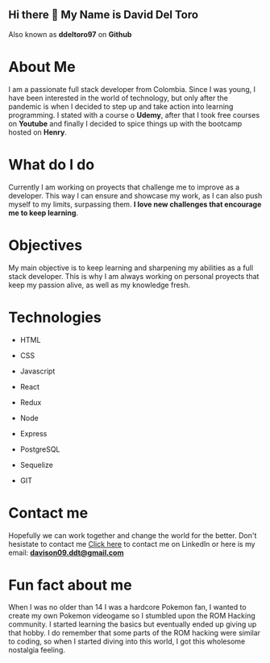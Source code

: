 ## Hi there 👋 My Name is David Del Toro
Also known as **ddeltoro97** on **Github**

# About Me
I am a passionate full stack developer from Colombia.
Since I was young, I have been interested in the world of technology, but only after the pandemic is when I decided to step up and take action into learning programming. I stated with a course o **Udemy**, after that I took free courses on **Youtube** and finally I decided to spice things up with the bootcamp hosted on **Henry**.

# What do I do
Currently I am working on proyects that challenge me to improve as a developer. This way I can ensure and showcase my work, as I can also push myself to my limits, surpassing them. **I love new challenges that encourage me to keep learning**.

# Objectives
My main objective is to keep learning and sharpening my abilities as a full stack developer. This is why I am always working on personal proyects that keep my passion alive, as well as my knowledge fresh. 

# Technologies
- HTML
* CSS
+ Javascript
- React
* Redux
+ Node
- Express
* PostgreSQL
+ Sequelize
- GIT

# Contact me
Hopefully we can work together and change the world for the better. Don't hesistate to contact me
[Click here](https://www.linkedin.com/in/david-del-toro-8aa143102/) to contact me on LinkedIn or here is my email: **davison09.ddt@gmail.com**

# Fun fact about me
When I was no older than 14 I was a hardcore Pokemon fan, I wanted to create my own Pokemon videogame so I stumbled upon the ROM Hacking community. I started learning the basics but eventually ended up giving up that hobby. I do remember that some parts of the ROM hacking were similar to coding, so when I started diving into this world, I got this wholesome nostalgia feeling.

<!--
**Ddeltoro97/ddeltoro97** is a ✨ _special_ ✨ repository because its `README.md` (this file) appears on your GitHub profile.

Here are some ideas to get you started:

- 🔭 I’m currently working on ...
- 🌱 I’m currently learning ...
- 👯 I’m looking to collaborate on ...
- 🤔 I’m looking for help with ...
- 💬 Ask me about ...
- 📫 How to reach me: ...
- 😄 Pronouns: ...
- ⚡ Fun fact: ...
-->
